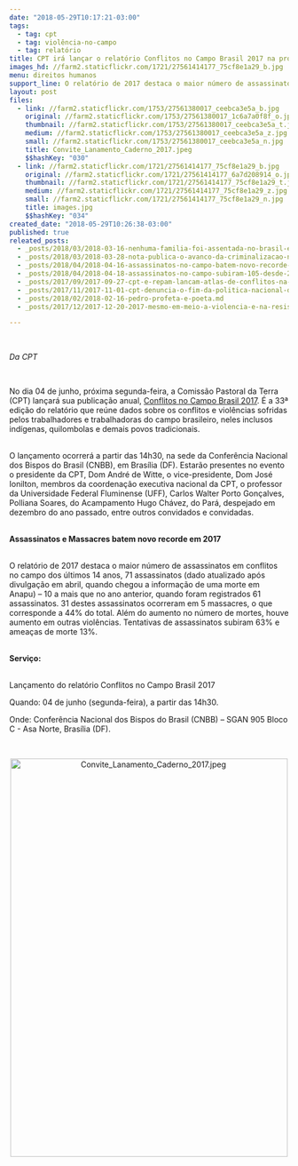 ```yaml
---
date: "2018-05-29T10:17:21-03:00"
tags:
  - tag: cpt
  - tag: violência-no-campo
  - tag: relatório
title: CPT irá lançar o relatório Conflitos no Campo Brasil 2017 na próxima semana
images_hd: //farm2.staticflickr.com/1721/27561414177_75cf8e1a29_b.jpg
menu: direitos humanos
support_line: O relatório de 2017 destaca o maior número de assassinatos em conflitos no campo dos últimos 14 anos
layout: post
files:
  - link: //farm2.staticflickr.com/1753/27561380017_ceebca3e5a_b.jpg
    original: //farm2.staticflickr.com/1753/27561380017_1c6a7a0f8f_o.jpg
    thumbnail: //farm2.staticflickr.com/1753/27561380017_ceebca3e5a_t.jpg
    medium: //farm2.staticflickr.com/1753/27561380017_ceebca3e5a_z.jpg
    small: //farm2.staticflickr.com/1753/27561380017_ceebca3e5a_n.jpg
    title: Convite_Lanamento_Caderno_2017.jpeg
    $$hashKey: "030"
  - link: //farm2.staticflickr.com/1721/27561414177_75cf8e1a29_b.jpg
    original: //farm2.staticflickr.com/1721/27561414177_6a7d208914_o.jpg
    thumbnail: //farm2.staticflickr.com/1721/27561414177_75cf8e1a29_t.jpg
    medium: //farm2.staticflickr.com/1721/27561414177_75cf8e1a29_z.jpg
    small: //farm2.staticflickr.com/1721/27561414177_75cf8e1a29_n.jpg
    title: images.jpg
    $$hashKey: "034"
created_date: "2018-05-29T10:26:38-03:00"
published: true
releated_posts:
  - _posts/2018/03/2018-03-16-nenhuma-familia-foi-assentada-no-brasil-em-2017-afirma-cpt.md
  - _posts/2018/03/2018-03-28-nota-publica-o-avanco-da-criminalizacao-nao-vai-parar-nossa-missao.md
  - _posts/2018/04/2018-04-16-assassinatos-no-campo-batem-novo-recorde-e-atingem-maior-numero-desde-2003.md
  - _posts/2018/04/2018-04-18-assassinatos-no-campo-subiram-105-desde-2013-aponta-cpt.md
  - _posts/2017/09/2017-09-27-cpt-e-repam-lancam-atlas-de-conflitos-na-amazonia-nesta-quinta-feira.md
  - _posts/2017/11/2017-11-01-cpt-denuncia-o-fim-da-politica-nacional-de-combate-ao-trabalho-escravo-ao-papa.md
  - _posts/2018/02/2018-02-16-pedro-profeta-e-poeta.md
  - _posts/2017/12/2017-12-20-2017-mesmo-em-meio-a-violencia-e-na-resistencia-dos-povos-que-mantemos-a-esperanca-na-terra-sem-males.md

---
```

<p>&nbsp;</p>

<p><em>Da CPT&nbsp;</em></p>

<p>&nbsp;</p>

<p>No dia&nbsp;04 de junho, pr&oacute;xima segunda-feira, a Comiss&atilde;o Pastoral da Terra (CPT) lan&ccedil;ar&aacute; sua publica&ccedil;&atilde;o anual,&nbsp;<a href="https://www.cptnacional.org.br/publicacoes-2/conflitos-no-campo-brasil">Conflitos no Campo Brasil 2017</a>. &Eacute; a 33&ordf; edi&ccedil;&atilde;o do relat&oacute;rio que re&uacute;ne dados sobre os conflitos e viol&ecirc;ncias sofridas pelos trabalhadores e trabalhadoras do campo brasileiro, neles inclusos ind&iacute;genas, quilombolas e demais povos tradicionais.</p>

<p><br />
O lan&ccedil;amento ocorrer&aacute;&nbsp;a partir das 14h30, na sede da Confer&ecirc;ncia Nacional dos Bispos do Brasil (CNBB), em Bras&iacute;lia (DF).&nbsp;Estar&atilde;o presentes no evento o presidente da CPT, Dom Andr&eacute; de Witte, o vice-presidente, Dom Jos&eacute; Ionilton, membros da coordena&ccedil;&atilde;o executiva nacional da CPT, o professor da Universidade Federal Fluminense (UFF), Carlos Walter Porto Gon&ccedil;alves, Polliana Soares, do Acampamento Hugo Ch&aacute;vez, do Par&aacute;, despejado em dezembro do ano passado, entre outros convidados e convidadas.</p>

<p><br />
<strong>Assassinatos e Massacres batem novo recorde em 2017</strong></p>

<p><br />
O relat&oacute;rio de 2017 destaca&nbsp;o maior n&uacute;mero de assassinatos em conflitos no campo dos &uacute;ltimos 14 anos, 71 assassinatos (dado atualizado ap&oacute;s divulga&ccedil;&atilde;o em abril, quando chegou a informa&ccedil;&atilde;o de uma morte em Anapu)&nbsp;&ndash; 10 a mais que no ano anterior, quando foram registrados 61 assassinatos.&nbsp;31 destes assassinatos ocorreram em 5 massacres, o que corresponde a 44% do total. Al&eacute;m do aumento no n&uacute;mero de mortes, houve aumento em outras viol&ecirc;ncias.&nbsp;Tentativas de assassinatos subiram 63% e amea&ccedil;as de morte 13%.&nbsp;</p>

<p><br />
<strong>Servi&ccedil;o:</strong></p>

<p><br />
Lan&ccedil;amento do relat&oacute;rio&nbsp;Conflitos no Campo Brasil 2017</p>

<p>Quando:&nbsp;04 de junho&nbsp;(segunda-feira), a partir das&nbsp;14h30.</p>

<p>Onde:&nbsp;Confer&ecirc;ncia Nacional dos Bispos do Brasil (CNBB) &ndash; SGAN 905 Bloco C - Asa Norte, Bras&iacute;lia (DF).</p>

<p>&nbsp;</p>

<p style="text-align:center"><img alt="Convite_Lanamento_Caderno_2017.jpeg" height="717" src="//farm2.staticflickr.com/1753/27561380017_ceebca3e5a_b.jpg" width="500" /></p>
